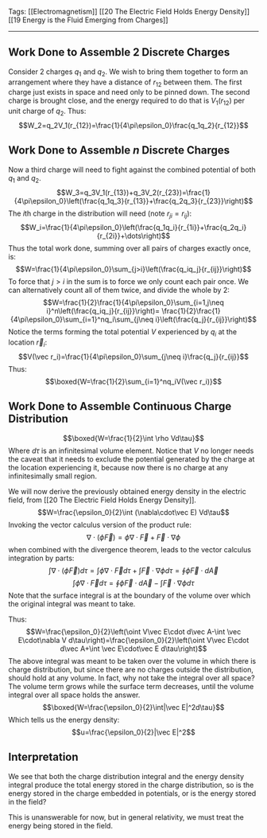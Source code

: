 Tags: [[Electromagnetism]] [[20 The Electric Field Holds Energy Density]] [[19 Energy is the Fluid Emerging from Charges]]
___
## Work Done to Assemble 2 Discrete Charges
Consider 2 charges $q_1$ and $q_2$. We wish to bring them together to form an arrangement where they have a distance of $r_{12}$ between them. The first charge just exists in space and need only to be pinned down. The second charge is brought close, and the energy required to do that is $V_1(r_{12})$ per unit charge of $q_2$. Thus:
$$W_2=q_2V_1(r_{12})=\frac{1}{4\pi\epsilon_0}\frac{q_1q_2}{r_{12}}$$
## Work Done to Assemble $n$ Discrete Charges
Now a third charge will need to fight against the combined potential of both $q_1$ and $q_2$. 
$$W_3=q_3V_1(r_{13})+q_3V_2(r_{23})=\frac{1}{4\pi\epsilon_0}\left(\frac{q_1q_3}{r_{13}}+\frac{q_2q_3}{r_{23}}\right)$$
The $i$th charge in the distribution will need (note $r_{ji}=r_{ij}$):
$$W_i=\frac{1}{4\pi\epsilon_0}\left(\frac{q_1q_i}{r_{1i}}+\frac{q_2q_i}{r_{2i}}+\dots\right)$$
Thus the total work done, summing over all pairs of charges exactly once, is:
$$W=\frac{1}{4\pi\epsilon_0}\sum_{j>i}\left(\frac{q_iq_j}{r_{ij}}\right)$$
To force that $j>i$ in the sum is to force we only count each pair once. We can alternatively count all of them twice, and divide the whole by 2:
$$W=\frac{1}{2}\frac{1}{4\pi\epsilon_0}\sum_{i=1,j\neq i}^n\left(\frac{q_iq_j}{r_{ij}}\right)=
\frac{1}{2}\frac{1}{4\pi\epsilon_0}\sum_{i=1}^nq_i\sum_{j\neq i}\left(\frac{q_j}{r_{ij}}\right)$$
Notice the terms forming the total potential $V$ experienced by $q_i$ at the location $\vec r_i$:
$$V(\vec r_i)=\frac{1}{4\pi\epsilon_0}\sum_{j\neq i}\frac{q_j}{r_{ij}}$$
Thus:
$$\boxed{W=\frac{1}{2}\sum_{i=1}^nq_iV(\vec r_i)}$$
## Work Done to Assemble Continuous Charge Distribution
$$\boxed{W=\frac{1}{2}\int \rho Vd\tau}$$
Where $d\tau$ is an infinitesimal volume element. Notice that $V$ no longer needs the caveat that it needs to exclude the potential generated by the charge at the location experiencing it, because now there is no charge at any infinitesimally small region. 

We will now derive the previously obtained energy density in the electric field, from [[20 The Electric Field Holds Energy Density]].
$$W=\frac{\epsilon_0}{2}\int (\nabla\cdot\vec E) Vd\tau$$
Invoking the vector calculus version of the product rule: 
$$\nabla\cdot(\phi\vec F)=\phi\nabla\cdot\vec F+\vec F\cdot\nabla \phi$$
when combined with the divergence theorem, leads to the vector calculus integration by parts: 
$$\int\nabla\cdot(\phi\vec F)d\tau=\int \phi\nabla\cdot\vec Fd\tau+\int \vec F\cdot\nabla \phi d\tau=\oint \phi\vec F\cdot d\vec A$$
$$\int \phi\nabla\cdot\vec Fd\tau=\oint \phi\vec F\cdot d\vec A-\int \vec F\cdot\nabla \phi d\tau$$
Note that the surface integral is at the boundary of the volume over which the original integral was meant to take. 

Thus: 
$$W=\frac{\epsilon_0}{2}\left(\oint V\vec E\cdot d\vec A-\int \vec E\cdot\nabla V d\tau\right)=\frac{\epsilon_0}{2}\left(\oint V\vec E\cdot d\vec A+\int \vec E\cdot\vec E d\tau\right)$$
The above integral was meant to be taken over the volume in which there is charge distribution, but since there are no charges outside the distribution, should hold at any volume. In fact, why not take the integral over all space? The volume term grows while the surface term decreases, until the volume integral over all space holds the answer. 
$$\boxed{W=\frac{\epsilon_0}{2}\int|\vec E|^2d\tau}$$
Which tells us the energy density: 
$$u=\frac{\epsilon_0}{2}|\vec E|^2$$
## Interpretation
We see that both the charge distribution integral and the energy density integral produce the total energy stored in the charge distribution, so is the energy stored in the charge embedded in potentials, or is the energy stored in the field? 

This is unanswerable for now, but in general relativity, we must treat the energy being stored in the field. 